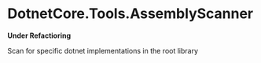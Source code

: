 # DotnetCore.Tools.AssemblyScanner
**Under Refactioring**


Scan for specific dotnet implementations in the root library
